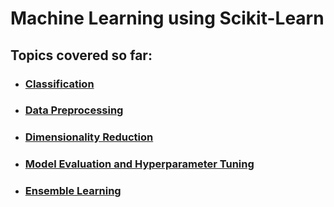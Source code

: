 # Machine Learning using Scikit-Learn

## Topics covered so far:


* ### [Classification](https://github.com/iamdsc/machine_learning/tree/master/classification)
* ### [Data Preprocessing](https://github.com/iamdsc/machine_learning/tree/master/data_preprocess)
* ### [Dimensionality Reduction](https://github.com/iamdsc/machine_learning/tree/master/dimensionality_reduction)
* ### [Model Evaluation and Hyperparameter Tuning](https://github.com/iamdsc/machine_learning/tree/master/model_eval_hyperparam_tuning)
* ### [Ensemble Learning](https://github.com/iamdsc/machine_learning/tree/master/ensemble_learning)

